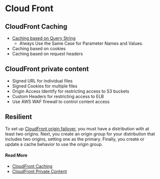# Cloud Front

## CloudFront Caching

- [Caching based on Query String](https://docs.aws.amazon.com/AmazonCloudFront/latest/DeveloperGuide/QueryStringParameters.html)
  - Always Use the Same Case for Parameter Names and Values.
- Caching based on cookies
- Caching based on request headers


## CloudFront private content

- Signed URL for individual files
- Signed Cookies for multiple files
- Origin Access Identify for restricting access to S3 buckets
- Custom Headers for restricting access to ELB
- Use AWS WAF firewall to control content access

## Resilient

To set up [CloudFront origin failover](https://docs.aws.amazon.com/AmazonCloudFront/latest/DeveloperGuide/high_availability_origin_failover.html), you must have a distribution with at least two origins. Next, you create an origin group for your distribution that includes two origins, setting one as the primary. Finally, you create or update a cache behavior to use the origin group.



#### Read More

- [CloudFront Caching](https://docs.aws.amazon.com/AmazonCloudFront/latest/DeveloperGuide/ConfiguringCaching.html)
- [CloudFront Private Content](https://docs.aws.amazon.com/AmazonCloudFront/latest/DeveloperGuide/private-content-overview.html)
